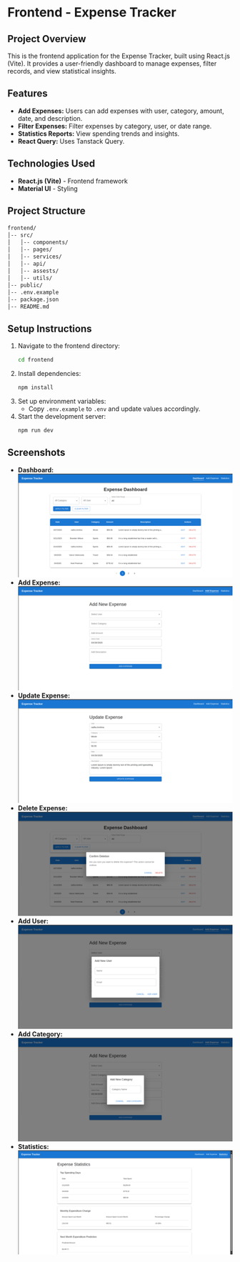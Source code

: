 # Frontend - Expense Tracker

## Project Overview

This is the frontend application for the Expense Tracker, built using React.js (Vite). It provides a user-friendly dashboard to manage expenses, filter records, and view statistical insights.

## Features

- **Add Expenses:** Users can add expenses with user, category, amount, date, and description.
- **Filter Expenses:** Filter expenses by category, user, or date range.
- **Statistics Reports:** View spending trends and insights.
- **React Query:** Uses Tanstack Query.

## Technologies Used

- **React.js (Vite)** - Frontend framework
- **Material UI** - Styling

## Project Structure

```
frontend/
│-- src/
│   │-- components/
│   │-- pages/
│   │-- services/
│   │-- api/
│   │-- assests/
│   │-- utils/
│-- public/
│-- .env.example
│-- package.json
│-- README.md
```

## Setup Instructions

1. Navigate to the frontend directory:
   ```sh
   cd frontend
   ```
2. Install dependencies:
   ```sh
   npm install
   ```
3. Set up environment variables:
   - Copy `.env.example` to `.env` and update values accordingly.
4. Start the development server:
   ```sh
   npm run dev
   ```

## Screenshots

- **Dashboard:** ![Dashboard Screenshot](../screenshots/dashboard.png)
- **Add Expense:** ![Dashboard Screenshot](../screenshots/add_expense.png)
- **Update Expense:** ![Dashboard Screenshot](../screenshots/update_expense.png)
- **Delete Expense:** ![Dashboard Screenshot](../screenshots/delete_expense.png)
- **Add User:** ![Dashboard Screenshot](../screenshots/add_user.png)
- **Add Category:** ![Dashboard Screenshot](../screenshots/add_category.png)
- **Statistics:** ![Statistics Screenshot](../screenshots/statisctics.png)
